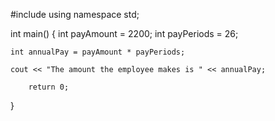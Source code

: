 #include <iostream>
using namespace std;

int main() {
	int payAmount = 2200;
	int payPeriods = 26;

	int annualPay = payAmount * payPeriods;

	cout << "The amount the employee makes is " << annualPay;

		return 0;
}
